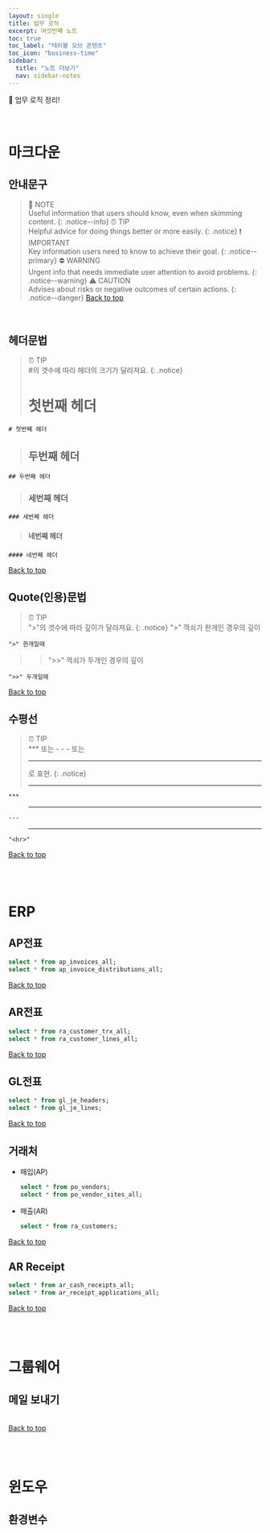 ```yaml
---
layout: single
title: 업무 로직
excerpt: 여섯번째 노트
toc: true
toc_label: "테이블 오브 콘텐츠"
toc_icon: "business-time"
sidebar:
  title: "노트 더보기"
  nav: sidebar-notes
---
```


🏢 업무 로직 정리!
<br><br><br>
# 마크다운
## 안내문구
> 📓 NOTE <br>
> Useful information that users should know, even when skimming content.
> {: .notice--info}
> ⏰️ TIP <br>
> Helpful advice for doing things better or more easily.
> {: .notice}
> ❗️ IMPORTANT <br>
> Key information users need to know to achieve their goal.
> {: .notice--primary}
> ⛔️ WARNING <br>
> Urgent info that needs immediate user attention to avoid problems.
> {: .notice--warning}
> ⚠️ CAUTION <br>
> Advises about risks or negative outcomes of certain actions.
> {: .notice--danger}
<a href="#" class="btn btn--success">Back to top</a>
<br>

## 헤더문법
> ⏰️ TIP <br>
> #의 갯수에 따라 헤더의 크기가 달라져요.
> {: .notice}
> <h1>첫번째 헤더</h1>
  ```
  # 첫번째 헤더
  ```
> <h2>두번째 헤더</h2>
  ```
  ## 두번째 헤더
  ```
> <h3>세번째 헤더</h3>
  ```
  ### 세번째 헤더
  ```
> <h4>네번째 헤더</h4>
  ```
  #### 네번째 헤더
  ```
<a href="#" class="btn btn--success">Back to top</a>
<br>

## Quote(인용)문법
> ⏰️ TIP <br>
> ">"의 갯수에 따라 깊이가 달라져요.
> {: .notice}
> ">" 꺽쇠가 한개인 경우의 깊이
>
  ```
  ">" 한개일때
  ```
>> ">>" 꺽쇠가 두개인 경우의 깊이
>>
  ```
  ">>" 두개일때
  ```
<a href="#" class="btn btn--success">Back to top</a>
<br>

## 수평선
> ⏰️ TIP <br>
> *** 또는 - - - 또는 <hr> 로 표현.
> {: .notice}
> ***
  ```
  ***
  ```
> ---
  ```
  ---
  ```
> <hr>
  ```
  "<hr>"
  ```
<a href="#" class="btn btn--success">Back to top</a>
<br>

<br><br>
# ERP
## AP전표
```sql
select * from ap_invoices_all;
select * from ap_invoice_distributions_all;
  ```
<a href="#" class="btn btn--success">Back to top</a>
<br>

## AR전표
```sql
select * from ra_customer_trx_all;
select * from ra_customer_lines_all;
```
<a href="#" class="btn btn--success">Back to top</a>
<br>

## GL전표
```sql
select * from gl_je_headers;
select * from gl_je_lines;
```
<a href="#" class="btn btn--success">Back to top</a>
<br>

## 거래처
- 매입(AP)
  ```sql
  select * from po_vendors;
  select * from po_vendor_sites_all;
  ```
- 매출(AR)
  ```sql
  select * from ra_customers;
  ```
  
<a href="#" class="btn btn--success">Back to top</a>
<br>

## AR Receipt
```sql
select * from ar_cash_receipts_all;
select * from ar_receipt_applications_all;
```
<a href="#" class="btn btn--success">Back to top</a>
<br>

<br><br>
# 그룹웨어
## 메일 보내기
<br>
<a href="#" class="btn btn--success">Back to top</a>
<br>

<br><br>
# 윈도우
## 환경변수



